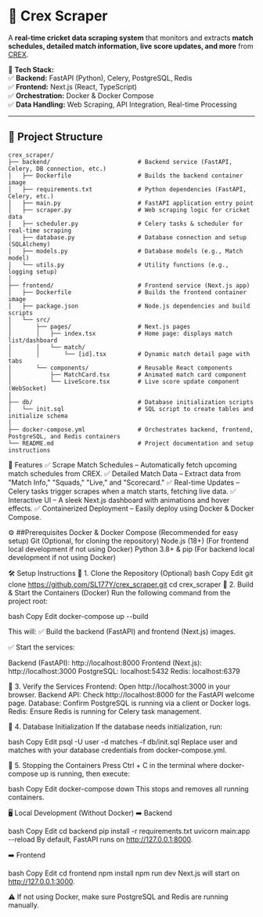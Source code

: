 # 🏏 Crex Scraper

A **real-time cricket data scraping system** that monitors and extracts **match schedules, detailed match information, live score updates, and more** from [CREX](https://crex.live/fixtures/match-list). 

🔧 **Tech Stack:**  
✅ **Backend:** FastAPI (Python), Celery, PostgreSQL, Redis  
✅ **Frontend:** Next.js (React, TypeScript)  
✅ **Orchestration:** Docker & Docker Compose  
✅ **Data Handling:** Web Scraping, API Integration, Real-time Processing  

---

## 📂 Project Structure

```plaintext
crex_scraper/
├── backend/                         # Backend service (FastAPI, Celery, DB connection, etc.)
│   ├── Dockerfile                   # Builds the backend container image
│   ├── requirements.txt             # Python dependencies (FastAPI, Celery, etc.)
│   ├── main.py                      # FastAPI application entry point
│   ├── scraper.py                   # Web scraping logic for cricket data
│   ├── scheduler.py                 # Celery tasks & scheduler for real-time scraping
│   ├── database.py                  # Database connection and setup (SQLAlchemy)
│   ├── models.py                    # Database models (e.g., Match model)
│   └── utils.py                     # Utility functions (e.g., logging setup)
│
├── frontend/                        # Frontend service (Next.js app)
│   ├── Dockerfile                   # Builds the frontend container image
│   ├── package.json                 # Node.js dependencies and build scripts
│   └── src/
│       ├── pages/                   # Next.js pages
│       │   ├── index.tsx            # Home page: displays match list/dashboard
│       │   └── match/
│       │       └── [id].tsx         # Dynamic match detail page with tabs
│       └── components/              # Reusable React components
│           ├── MatchCard.tsx        # Animated match card component
│           └── LiveScore.tsx        # Live score update component (WebSocket)
│
├── db/                              # Database initialization scripts
│   └── init.sql                     # SQL script to create tables and initialize schema
│
├── docker-compose.yml               # Orchestrates backend, frontend, PostgreSQL, and Redis containers
└── README.md                        # Project documentation and setup instructions
```


🚀 Features
✅ Scrape Match Schedules – Automatically fetch upcoming match schedules from CREX.
✅ Detailed Match Data – Extract data from "Match Info," "Squads," "Live," and "Scorecard."
✅ Real-time Updates – Celery tasks trigger scrapes when a match starts, fetching live data.
✅ Interactive UI – A sleek Next.js dashboard with animations and hover effects.
✅ Containerized Deployment – Easily deploy using Docker & Docker Compose.


⚙️ ##Prerequisites
Docker & Docker Compose (Recommended for easy setup)
Git (Optional, for cloning the repository)
Node.js (18+) (For frontend local development if not using Docker)
Python 3.8+ & pip (For backend local development if not using Docker)

                   
🛠 Setup Instructions
🔹 1. Clone the Repository (Optional)
bash
Copy
Edit
git clone https://github.com/SL177Y/crex_scraper.git
cd crex_scraper
🔹 2. Build & Start the Containers (Docker)
Run the following command from the project root:

bash
Copy
Edit
docker-compose up --build
                   
This will: ✅ Build the backend (FastAPI) and frontend (Next.js) images.
                   
✅ Start the services:

Backend (FastAPI): http://localhost:8000
Frontend (Next.js): http://localhost:3000
PostgreSQL: localhost:5432
Redis: localhost:6379

                   
🔹 3. Verify the Services
Frontend: Open http://localhost:3000 in your browser.
Backend API: Check http://localhost:8000 for the FastAPI welcome page.
Database: Confirm PostgreSQL is running via a client or Docker logs.
Redis: Ensure Redis is running for Celery task management.

                
🔹 4. Database Initialization
If the database needs initialization, run:

bash
Copy
Edit
psql -U user -d matches -f db/init.sql
Replace user and matches with your database credentials from docker-compose.yml.

                   
🔹 5. Stopping the Containers
Press Ctrl + C in the terminal where docker-compose up is running, then execute:

bash
Copy
Edit
docker-compose down
This stops and removes all running containers.

🖥️ Local Development (Without Docker)
➡️ Backend

bash
Copy
Edit
cd backend
pip install -r requirements.txt
uvicorn main:app --reload
By default, FastAPI runs on http://127.0.0.1:8000.

➡️ Frontend

bash
Copy
Edit
cd frontend
npm install
npm run dev
Next.js will start on http://127.0.0.1:3000.

⚠️ If not using Docker, make sure PostgreSQL and Redis are running manually.

